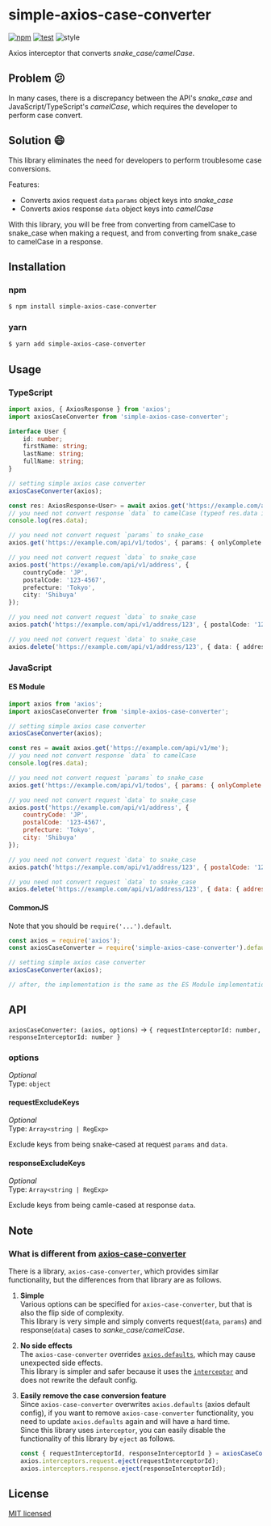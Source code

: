 # simple-axios-case-converter

[![npm](https://img.shields.io/npm/v/simple-axios-case-converter.svg)](https://www.npmjs.com/package/simple-axios-case-converter)
[![test](https://github.com/yutak23/simple-axios-case-converter/actions/workflows/test.yaml/badge.svg)](https://github.com/yutak23/simple-axios-case-converter/actions/workflows/test.yaml)
![style](https://img.shields.io/badge/code%20style-airbnb-ff5a5f.svg)

Axios interceptor that converts _snake_case/camelCase_.

## Problem 😕

In many cases, there is a discrepancy between the API's _snake_case_ and JavaScript/TypeScript's _camelCase_, which requires the developer to perform case convert.

## Solution 😄

This library eliminates the need for developers to perform troublesome case conversions.

Features:

- Converts axios request `data` `params` object keys into _snake_case_
- Converts axios response `data` object keys into _camelCase_

With this library, you will be free from converting from camelCase to snake_case when making a request, and from converting from snake_case to camelCase in a response.

## Installation

### npm

```sh
$ npm install simple-axios-case-converter
```

### yarn

```sh
$ yarn add simple-axios-case-converter
```

## Usage

### TypeScript

```ts
import axios, { AxiosResponse } from 'axios';
import axiosCaseConverter from 'simple-axios-case-converter';

interface User {
	id: number;
	firstName: string;
	lastName: string;
	fullName: string;
}

// setting simple axios case converter
axiosCaseConverter(axios);

const res: AxiosResponse<User> = await axios.get('https://example.com/api/v1/me');
// you need not convert response `data` to camelCase (typeof res.data is `User`)
console.log(res.data);

// you need not convert request `params` to snake_case
axios.get('https://example.com/api/v1/todos', { params: { onlyComplete: true } });

// you need not convert request `data` to snake_case
axios.post('https://example.com/api/v1/address', {
	countryCode: 'JP',
	postalCode: '123-4567',
	prefecture: 'Tokyo',
	city: 'Shibuya'
});

// you need not convert request `data` to snake_case
axios.patch('https://example.com/api/v1/address/123', { postalCode: '123-4567' });

// you need not convert request `data` to snake_case
axios.delete('https://example.com/api/v1/address/123', { data: { addressId: 123 } });
```

### JavaScript

#### ES Module

```js
import axios from 'axios';
import axiosCaseConverter from 'simple-axios-case-converter';

// setting simple axios case converter
axiosCaseConverter(axios);

const res = await axios.get('https://example.com/api/v1/me');
// you need not convert response `data` to camelCase
console.log(res.data);

// you need not convert request `params` to snake_case
axios.get('https://example.com/api/v1/todos', { params: { onlyComplete: true } });

// you need not convert request `data` to snake_case
axios.post('https://example.com/api/v1/address', {
	countryCode: 'JP',
	postalCode: '123-4567',
	prefecture: 'Tokyo',
	city: 'Shibuya'
});

// you need not convert request `data` to snake_case
axios.patch('https://example.com/api/v1/address/123', { postalCode: '123-4567' });

// you need not convert request `data` to snake_case
axios.delete('https://example.com/api/v1/address/123', { data: { addressId: 123 } });
```

#### CommonJS

Note that you should be `require('...').default`.

```js
const axios = require('axios');
const axiosCaseConverter = require('simple-axios-case-converter').default;

// setting simple axios case converter
axiosCaseConverter(axios);

// after, the implementation is the same as the ES Module implementation
```

## API

`axiosCaseConverter: (axios, options)` -> `{ requestInterceptorId: number, responseInterceptorId: number }`

### options

_Optional_  
Type: `object`

#### requestExcludeKeys

_Optional_  
Type: `Array<string | RegExp>`

Exclude keys from being snake-cased at request `params` and `data`.

#### responseExcludeKeys

_Optional_  
Type: `Array<string | RegExp>`

Exclude keys from being camle-cased at response `data`.

## Note

### What is different from [axios-case-converter](https://www.npmjs.com/package/axios-case-converter)

There is a library, `axios-case-converter`, which provides similar functionality, but the differences from that library are as follows.

1. **Simple**  
   Various options can be specified for `axios-case-converter`, but that is also the flip side of complexity.  
   This library is very simple and simply converts request(`data`, `params`) and response(`data`) cases to _sanke_case/camelCase_.

1. **No side effects**  
   The `axios-case-converter` overrides [`axios.defaults`](https://github.com/axios/axios#config-defaults), which may cause unexpected side effects.  
   This library is simpler and safer because it uses the [`interceptor`](https://github.com/axios/axios#interceptors) and does not rewrite the default config.

1. **Easily remove the case conversion feature**  
    Since `axios-case-converter` overwrites `axios.defaults` (axios default config), if you want to remove `axios-case-converter` functionality, you need to update `axios.defaults` again and will have a hard time.  
    Since this library uses `interceptor`, you can easily disable the functionality of this library by `eject` as follows.
   ```ts
   const { requestInterceptorId, responseInterceptorId } = axiosCaseConverter(axios);
   axios.interceptors.request.eject(requestInterceptorId);
   axios.interceptors.response.eject(responseInterceptorId);
   ```

## License

[MIT licensed](./LICENSE)
